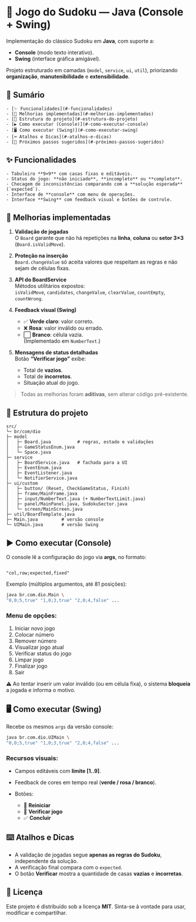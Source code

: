 # 🧩 Jogo do Sudoku — Java (Console + Swing)

Implementação do clássico Sudoku em **Java**, com suporte a:
- **Console** (modo texto interativo).
- **Swing** (interface gráfica amigável).

Projeto estruturado em camadas (`model`, `service`, `ui`, `util`), priorizando **organização**, **manutenibilidade** e **extensibilidade**.

## 📑 Sumário
    - [✨ Funcionalidades](#-funcionalidades)
    - [🚀 Melhorias implementadas](#-melhorias-implementadas)
    - [📂 Estrutura do projeto](#-estrutura-do-projeto)
    - [▶️ Como executar (Console)](#️-como-executar-console)
    - [🖥️ Como executar (Swing)](#️-como-executar-swing)
    - [⌨️ Atalhos e Dicas](#️-atalhos-e-dicas)
    - [🔮 Próximos passos sugeridos](#-próximos-passos-sugeridos)

## ✨ Funcionalidades
    - Tabuleiro **9×9** com casas fixas e editáveis.
    - Status do jogo: **não iniciado**, **incompleto** ou **completo**.
    - Checagem de inconsistências comparando com a **solução esperada** (`expected`).
    - Interface de **console** com menu de operações.
    - Interface **Swing** com feedback visual e botões de controle.


## 🚀 Melhorias implementadas

1. **Validação de jogadas**  
   O `Board` garante que não há repetições na **linha**, **coluna** ou **setor 3×3** (`Board.isValidMove`).

2. **Proteção na inserção**  
   `Board.changeValue` só aceita valores que respeitam as regras e não sejam de células fixas.

3. **API do BoardService**  
   Métodos utilitários expostos:  
   `isValidMove`, `candidates`, `changeValue`, `clearValue`, `countEmpty`, `countWrong`.

4. **Feedback visual (Swing)**  
   - ✅ **Verde claro**: valor correto.  
   - ❌ **Rosa**: valor inválido ou errado.  
   - ⬜ **Branco**: célula vazia.  
   (Implementado em `NumberText`.)

5. **Mensagens de status detalhadas**  
   Botão **“Verificar jogo”** exibe:
   - Total de **vazios**.
   - Total de **incorretos**.
   - Situação atual do jogo.

> Todas as melhorias foram **aditivas**, sem alterar código pré-existente.

## 📂 Estrutura do projeto
    src/
    └─ br/com/dio
    ├─ model
    │   ├─ Board.java          # regras, estado e validações
    │   ├─ GameStatusEnum.java
    │   └─ Space.java
    ├─ service
    │   ├─ BoardService.java   # fachada para a UI
    │   ├─ EventEnum.java
    │   ├─ EventListener.java
    │   └─ NotifierService.java
    ├─ ui/custom
    │   ├─ button/ (Reset, CheckGameStatus, Finish)
    │   ├─ frame/MainFrame.java
    │   ├─ input/NumberText.java (+ NumberTextLimit.java)
    │   ├─ panel/MainPanel.java, SudokuSector.java
    │   └─ screen/MainScreen.java
    ├─ util/BoardTemplate.java
    ├─ Main.java         # versão console
    └─ UIMain.java       # versão Swing



## ▶️ Como executar (Console)

O console lê a configuração do jogo via **args**, no formato:

```

"col,row;expected,fixed"

````

Exemplo (múltiplos argumentos, até 81 posições):

```bash
java br.com.dio.Main \
"0,0;5,true" "1,0;3,true" "2,0;4,false" ...
````

### Menu de opções:

1. Iniciar novo jogo
2. Colocar número
3. Remover número
4. Visualizar jogo atual
5. Verificar status do jogo
6. Limpar jogo
7. Finalizar jogo
8. Sair

⚠️ Ao tentar inserir um valor inválido (ou em célula fixa), o sistema **bloqueia** a jogada e informa o motivo.

## 🖥️ Como executar (Swing)

Recebe os mesmos `args` da versão console:

```bash
java br.com.dio.UIMain \
"0,0;5,true" "1,0;3,true" "2,0;4,false" ...
```

### Recursos visuais:

* Campos editáveis com **limite \[1..9]**.
* Feedback de cores em tempo real (**verde / rosa / branco**).
* Botões:

    * 🔄 **Reiniciar**
    * 🔎 **Verificar jogo**
    * ✅ **Concluir**

## ⌨️ Atalhos e Dicas

* A validação de jogadas segue **apenas as regras do Sudoku**, independente da solução.
* A verificação final compara com o `expected`.
* O botão **Verificar** mostra a quantidade de casas **vazias** e **incorretas**.

## 📜 Licença

Este projeto é distribuído sob a licença **MIT**.
Sinta-se à vontade para usar, modificar e compartilhar.

